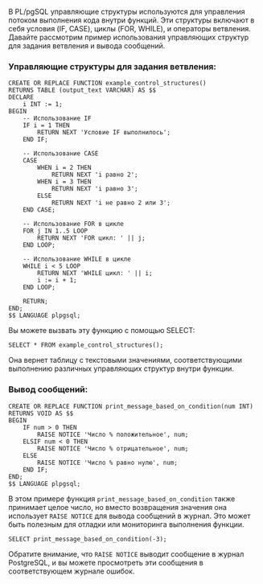 В PL/pgSQL управляющие структуры используются для управления потоком выполнения кода внутри функций. Эти структуры включают в себя условия (IF, CASE), циклы (FOR, WHILE), и операторы ветвления. Давайте рассмотрим пример использования управляющих структур для задания ветвления и вывода сообщений. 

### Управляющие структуры для задания ветвления:

```plpgsql
CREATE OR REPLACE FUNCTION example_control_structures()
RETURNS TABLE (output_text VARCHAR) AS $$
DECLARE
    i INT := 1;
BEGIN
    -- Использование IF
    IF i = 1 THEN
        RETURN NEXT 'Условие IF выполнилось';
    END IF;

    -- Использование CASE
    CASE
        WHEN i = 2 THEN
            RETURN NEXT 'i равно 2';
        WHEN i = 3 THEN
            RETURN NEXT 'i равно 3';
        ELSE
            RETURN NEXT 'i не равно 2 или 3';
    END CASE;

    -- Использование FOR в цикле
    FOR j IN 1..5 LOOP
        RETURN NEXT 'FOR цикл: ' || j;
    END LOOP;

    -- Использование WHILE в цикле
    WHILE i < 5 LOOP
        RETURN NEXT 'WHILE цикл: ' || i;
        i := i + 1;
    END LOOP;

    RETURN;
END;
$$ LANGUAGE plpgsql;
```

Вы можете вызвать эту функцию с помощью SELECT:

```plpgsql
SELECT * FROM example_control_structures();
```

Она вернет таблицу с текстовыми значениями, соответствующими выполнению различных управляющих структур внутри функции.

### Вывод сообщений:

```plpgsql
CREATE OR REPLACE FUNCTION print_message_based_on_condition(num INT)
RETURNS VOID AS $$
BEGIN
    IF num > 0 THEN
        RAISE NOTICE 'Число % положительное', num;
    ELSIF num < 0 THEN
        RAISE NOTICE 'Число % отрицательное', num;
    ELSE
        RAISE NOTICE 'Число % равно нулю', num;
    END IF;
END;
$$ LANGUAGE plpgsql;
```

В этом примере функция `print_message_based_on_condition` также принимает целое число, но вместо возвращения значения она использует `RAISE NOTICE` для вывода сообщений в журнал. Это может быть полезным для отладки или мониторинга выполнения функции.

```plpgsql
SELECT print_message_based_on_condition(-3);
```

Обратите внимание, что `RAISE NOTICE` выводит сообщение в журнал PostgreSQL, и вы можете просмотреть эти сообщения в соответствующем журнале ошибок.
